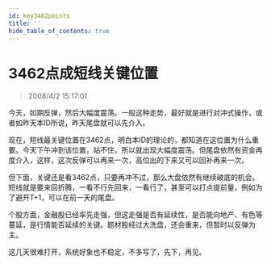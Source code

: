 ```yaml
---
id: key3462points 
title: ''
hide_table_of_contents: true
---
```


# 3462点成短线关键位置

> 2008/4/2 15:17:01

<div style={{color: '#009900', fontWeight: '500', fontSize: '18px'}}>

今天，如期反弹，然后大幅度震荡。一般这种走势，最好就是进行对冲式操作，或者如昨天本ID所说，昨天尾盘就可以先介入。
 
现在，短线最关键位置在3462点，明白本ID的理论的，都知道在这位置为什么重要。今天下午冲到该位置，站不住，所以就出现大幅度震荡。但尾盘依然有资金再度介入，这样，这次反弹可以再来一次，高位出的下来又可以回补再来一次。
 
但下面，关键还是看3462点，只要再冲不过，那么大盘依然有继续破底的机会。短线就是要来回折腾，一看不行先回来，一看行了，甚至可以打点提前量，例如为了避开T+1，可以在前一天的尾盘。
 
个股方面，金融股已经率先走强，但这走强是否有延续性，是否能向地产、有色等蔓延，是行情能否延续的关键。题材股经过大洗盘，还会重来，但暂时以反弹为主。
 
这几天很难打开，系统好象也不稳定，不多写了，先下，再见。

</div>